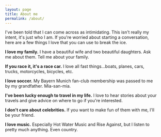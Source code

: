 ```yaml
---
layout: page
title: About me 
permalink: /about/
---
```


I've been told that I can come across as intimidating. This isn't really my intent, it's just who I am. 
If you're worried about starting a conversation, here are a few things I love that you can use to break the ice.

**I love my family.** I have a beautiful wife and two beautiful daughters. Ask me about them. Tell me about your family.

**If you race it, it's a race car.** I love all fast things...boats, planes, cars, trucks, motorcycles, bicycles, etc. 

**I love soccer.** My Bayern Munich fan-club membership was passed to me by my grandfather. Mia-san-mia.

**I've been lucky enough to travel in my life.** I love to hear stories about your travels and give advice on where to go if you're interested.

**I don't care about celebrities.** If you want to make fun of them with me, I'll be your friend.

**I love music.** Especially Hot Water Music and Rise Against, but I listen to pretty much anything. Even country.